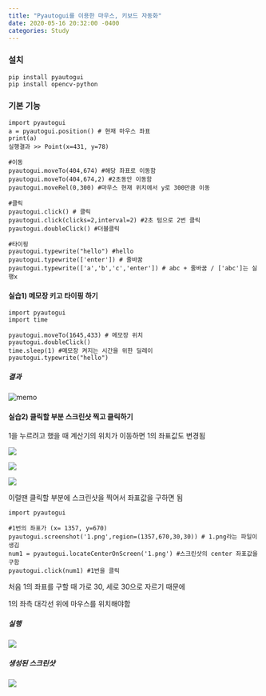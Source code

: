 ```yaml
---
title: "Pyautogui를 이용한 마우스, 키보드 자동화"
date: 2020-05-16 20:32:00 -0400
categories: Study
---
```



### 설치

```
pip install pyautogui
pip install opencv-python
```

### 기본 기능

```
import pyautogui
a = pyautogui.position() # 현재 마우스 좌표
print(a)
실행결과 >> Point(x=431, y=78)
```

```
#이동
pyautogui.moveTo(404,674) #해당 좌표로 이동함
pyautogui.moveTo(404,674,2) #2초동안 이동함
pyautogui.moveRel(0,300) #마우스 현재 위치에서 y로 300만큼 이동

#클릭
pyautogui.click() # 클릭
pyautogui.click(clicks=2,interval=2) #2초 텀으로 2번 클릭
pyautogui.doubleClick() #더블클릭

#타이핑
pyautogui.typewrite("hello") #hello
pyautogui.typewrite(['enter']) # 줄바꿈
pyautogui.typewrite(['a','b','c','enter']) # abc + 줄바꿈 / ['abc']는 실행x
```



#### 실습1) 메모장 키고 타이핑 하기

```
import pyautogui
import time

pyautogui.moveTo(1645,433) # 메모장 위치
pyautogui.doubleClick()
time.sleep(1) #메모장 켜지는 시간을 위한 딜레이
pyautogui.typewrite("hello")
```

##### 결과

![memo](../../assets/images/study/pyautogui/메모장.JPG)



#### 실습2) 클릭할 부분 스크린샷 찍고 클릭하기

1을 누르려고 했을 때 계산기의 위치가 이동하면 1의 좌표값도 변경됨

![](../../assets/images/study/pyautogui/계산기1.JPG)

![](C:\Users\multicampus\Desktop\입원공ㄴ부\계산기2.JPG)

 ![](../../assets/images/study/pyautogui/계산기2.JPG)

이럴땐 클릭할 부분에 스크린샷을 찍어서 좌표값을 구하면 됨

```
import pyautogui

#1번의 좌표가 (x= 1357, y=670)
pyautogui.screenshot('1.png',region=(1357,670,30,30)) # 1.png라는 파일이 생김
num1 = pyautogui.locateCenterOnScreen('1.png') #스크린샷의 center 좌표값을 구함
pyautogui.click(num1) #1번을 클릭
```

처음 1의 좌표를 구할 때 가로 30, 세로 30으로 자르기 때문에 

1의 좌측 대각선 위에 마우스를 위치해야함

##### 실행

![](../../assets/images/study/pyautogui/계산기숫자.JPG)



##### 생성된 스크린샷

![](../../assets/images/study/pyautogui/스샷.JPG)

